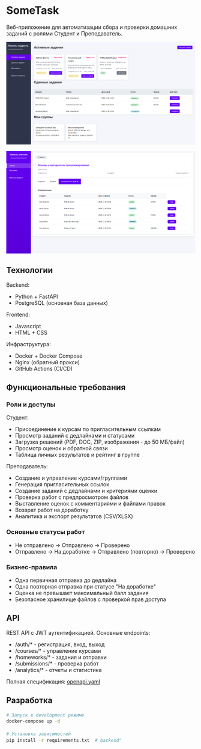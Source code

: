 # SomeTask

Веб-приложение для автоматизации сбора и проверки домашних заданий с ролями Студент и Преподаватель.

![Панель студента](imgs/student-panel.png)

![Панель преподователя](imgs/teacher-panel.png)

## Технологии

Backend:

- Python + FastAPI
- PostgreSQL (основная база данных)

Frontend:

- Javascript
- HTML + CSS

Инфраструктура:

- Docker + Docker Compose
- Nginx (обратный прокси)
- GitHub Actions (CI/CD)

## Функциональные требования

### Роли и доступы

Студент:

- Присоединение к курсам по пригласительным ссылкам
- Просмотр заданий с дедлайнами и статусами
- Загрузка решений (PDF, DOC, ZIP, изображения - до 50 МБ/файл)
- Просмотр оценок и обратной связи
- Таблица личных результатов и рейтинг в группе

Преподаватель:

- Создание и управление курсами/группами
- Генерация пригласительных ссылок
- Создание заданий с дедлайнами и критериями оценки
- Проверка работ с предпросмотром файлов
- Выставление оценок с комментариями и файлами правок
- Возврат работ на доработку
- Аналитика и экспорт результатов (CSV/XLSX)

### Основные статусы работ

- Не отправлено → Отправлено → Проверено
- Отправлено → На доработке → Отправлено (повторно) → Проверено

### Бизнес-правила

- Одна первичная отправка до дедлайна
- Одна повторная отправка при статусе "На доработке"
- Оценка не превышает максимальный балл задания
- Безопасное хранилище файлов с проверкой прав доступа

## API

REST API с JWT аутентификацией. Основные endpoints:

- /auth/* - регистрация, вход, выход
- /courses/* - управление курсами
- /homeworks/* - задания и отправки
- /submissions/* - проверка работ
- /analytics/* - отчеты и статистика

Полная спецификация: [openapi.yaml](app/openapi.yaml)

## Разработка

```bash
# Запуск в development режиме
docker-compose up -d

# Установка зависимостей
pip install -r requirements.txt  # backend"
```
